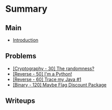 # Summary

## Main

* [Introduction](README.md)

## Problems

* [\[Cryptography - 30\] The randomness? ](cryptography-30-the-randomness.md)
* [\[Reverse - 50\] I'm a Python!](reverse-50-im-a-python.md)
* [\[Reverse - 60\] Trace my Java \#1](reverse-60-trace-my-java-1.md)
* [\[Binary - 120\] Maybe Flag Discount Package](binary-120-maybe-flag-discount-package.md)

## Writeups

